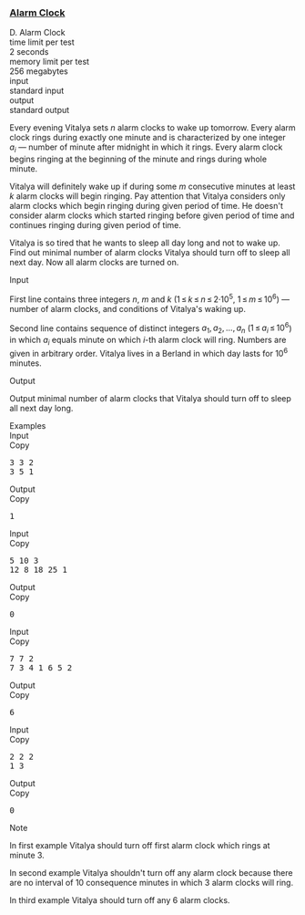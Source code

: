<h3><a href="https://codeforces.com/contest/898/problem/D" target="_blank" rel="noopener noreferrer">Alarm Clock</a></h3>
<div class="header"><div class="title">D. Alarm Clock</div><div class="time-limit"><div class="property-title">time limit per test</div>2 seconds</div><div class="memory-limit"><div class="property-title">memory limit per test</div>256 megabytes</div><div class="input-file input-standard"><div class="property-title">input</div>standard input</div><div class="output-file output-standard"><div class="property-title">output</div>standard output</div></div><div><p>Every evening Vitalya sets <span class="tex-span"><i>n</i></span> alarm clocks to wake up tomorrow. Every alarm clock rings during exactly one minute and is characterized by one integer <span class="tex-span"><i>a</i><sub class="lower-index"><i>i</i></sub></span>&nbsp;— number of minute after midnight in which it rings. Every alarm clock begins ringing at the beginning of the minute and rings during whole minute. </p><p>Vitalya will definitely wake up if during some <span class="tex-span"><i>m</i></span> consecutive minutes at least <span class="tex-span"><i>k</i></span> alarm clocks will begin ringing. Pay attention that Vitalya considers only alarm clocks which begin ringing during given period of time. He doesn't consider alarm clocks which started ringing before given period of time and continues ringing during given period of time.</p><p>Vitalya is so tired that he wants to sleep all day long and not to wake up. Find out minimal number of alarm clocks Vitalya should turn off to sleep all next day. Now all alarm clocks are turned on. </p></div><div class="input-specification"><div class="section-title">Input</div><p>First line contains three integers <span class="tex-span"><i>n</i></span>, <span class="tex-span"><i>m</i></span> and <span class="tex-span"><i>k</i></span> (<span class="tex-span">1 ≤ <i>k</i> ≤ <i>n</i> ≤ 2·10<sup class="upper-index">5</sup></span>, <span class="tex-span">1 ≤ <i>m</i> ≤ 10<sup class="upper-index">6</sup></span>)&nbsp;— number of alarm clocks, and conditions of Vitalya's waking up. </p><p>Second line contains sequence of <span class="tex-font-style-bf">distinct</span> integers <span class="tex-span"><i>a</i><sub class="lower-index">1</sub>, <i>a</i><sub class="lower-index">2</sub>, ..., <i>a</i><sub class="lower-index"><i>n</i></sub></span> (<span class="tex-span">1 ≤ <i>a</i><sub class="lower-index"><i>i</i></sub> ≤ 10<sup class="upper-index">6</sup></span>) in which <span class="tex-span"><i>a</i><sub class="lower-index"><i>i</i></sub></span> equals minute on which <span class="tex-span"><i>i</i></span>-th alarm clock will ring. Numbers are given in arbitrary order. Vitalya lives in a Berland in which day lasts for <span class="tex-span">10<sup class="upper-index">6</sup></span> minutes. </p></div><div class="output-specification"><div class="section-title">Output</div><p>Output minimal number of alarm clocks that Vitalya should turn off to sleep all next day long.</p></div><div class="sample-tests"><div class="section-title">Examples</div><div class="sample-test"><div class="input"><div class="title">Input<div title="Copy" data-clipboard-target="#id001720326070974565" id="id007416352427036071" class="input-output-copier">Copy</div></div><pre id="id001720326070974565">3 3 2<br>3 5 1<br></pre></div><div class="output"><div class="title">Output<div title="Copy" data-clipboard-target="#id004506848914057259" id="id0022822915987948822" class="input-output-copier">Copy</div></div><pre id="id004506848914057259">1<br></pre></div><div class="input"><div class="title">Input<div title="Copy" data-clipboard-target="#id0019916182567485174" id="id0040743915776800743" class="input-output-copier">Copy</div></div><pre id="id0019916182567485174">5 10 3<br>12 8 18 25 1<br></pre></div><div class="output"><div class="title">Output<div title="Copy" data-clipboard-target="#id004761121437549831" id="id004494730693971898" class="input-output-copier">Copy</div></div><pre id="id004761121437549831">0<br></pre></div><div class="input"><div class="title">Input<div title="Copy" data-clipboard-target="#id00280917441983373" id="id008810592691727208" class="input-output-copier">Copy</div></div><pre id="id00280917441983373">7 7 2<br>7 3 4 1 6 5 2<br></pre></div><div class="output"><div class="title">Output<div title="Copy" data-clipboard-target="#id0020196397129000632" id="id005699774342730498" class="input-output-copier">Copy</div></div><pre id="id0020196397129000632">6<br></pre></div><div class="input"><div class="title">Input<div title="Copy" data-clipboard-target="#id008085269241749734" id="id0027288521583697767" class="input-output-copier">Copy</div></div><pre id="id008085269241749734">2 2 2<br>1 3<br></pre></div><div class="output"><div class="title">Output<div title="Copy" data-clipboard-target="#id007414464014281847" id="id008854007845465921" class="input-output-copier">Copy</div></div><pre id="id007414464014281847">0<br></pre></div></div></div><div class="note"><div class="section-title">Note</div><p>In first example Vitalya should turn off first alarm clock which rings at minute <span class="tex-span">3</span>.</p><p>In second example Vitalya shouldn't turn off any alarm clock because there are no interval of <span class="tex-span">10</span> consequence minutes in which <span class="tex-span">3</span> alarm clocks will ring.</p><p>In third example Vitalya should turn off any <span class="tex-span">6</span> alarm clocks.</p></div>